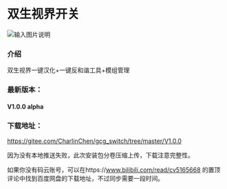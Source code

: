 # 双生视界开关
![输入图片说明](https://images.gitee.com/uploads/images/2020/1102/222606_bb605431_5657979.png "UI界面")

### 介绍
双生视界一键汉化+一键反和谐工具+模组管理

### 最新版本：
#### V1.0.0 alpha

### 下载地址：

https://gitee.com/CharlinChen/gcg_switch/tree/master/V1.0.0

因为没有本地推送失败，此次安装包分卷压缩上传，下载注意完整性。

如果你没有码云账号，可以在https://www.bilibili.com/read/cv5165668 的置顶评论中找到百度网盘的下载地址，不过同步需要一段时间。



